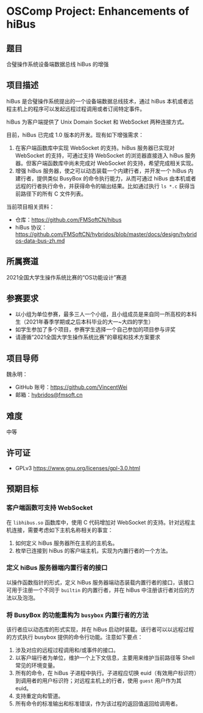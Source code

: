 # OSComp Project: Enhancements of hiBus

## 题目

合璧操作系统设备端数据总线 hiBus 的增强

## 项目描述

hiBus 是合璧操作系统提出的一个设备端数据总线技术，通过 hiBus 本机或者远程主机上的程序可以发起远程过程调用或者订阅特定事件。

hiBus 为客户端提供了 Unix Domain Socket 和 WebSocket 两种连接方式。

目前，hiBus 已完成 1.0 版本的开发。现有如下增强需求：

1. 在客户端函数库中实现 WebSocket 的支持。hiBus 服务器已实现对 WebSocket 的支持，可通过支持 WebSocket 的浏览器直接连入 hiBus 服务器。但客户端函数库中尚未完成对 WebSocket 的支持，希望完成相关实现。
1. 增强 hiBus 服务器，使之可以动态装载一个内建行者，并开发一个 hiBus 内建行者，提供类似 BusyBox 的命令执行能力，从而可通过 hiBus 由本机或者远程的行者执行命令，并获得命令的输出结果。比如通过执行 `ls *.c` 获得当前路径下的所有 C 文件列表。

当前项目相关资料：

- 仓库：<https://github.com/FMSoftCN/hibus>
- hiBus 协议：<https://github.com/FMSoftCN/hybridos/blob/master/docs/design/hybridos-data-bus-zh.md>

## 所属赛道

2021全国大学生操作系统比赛的“OS功能设计”赛道

## 参赛要求

- 以小组为单位参赛，最多三人一个小组，且小组成员是来自同一所高校的本科生（2021年春季学期或之后本科毕业的大一~大四的学生）
- 如学生参加了多个项目，参赛学生选择一个自己参加的项目参与评奖
- 请遵循“2021全国大学生操作系统比赛”的章程和技术方案要求

## 项目导师

魏永明：
- GitHub 账号：<https://github.com/VincentWei>
- 邮箱：<hybridos@fmsoft.cn>

## 难度

中等

## 许可证

- GPLv3 <https://www.gnu.org/licenses/gpl-3.0.html>

## 预期目标

### 客户端函数可支持 WebSocket

在 `libhibus.so` 函数库中，使用 C 代码增加对 WebSocket 的支持。针对远程主机连接，需要考虑如下主机名称相关的事宜：

1. 如何定义 hiBus 服务器所在主机的主机名。
1. 枚举已连接到 hiBus 的客户端主机，实现为内置行者的一个方法。

### 定义 hiBus 服务器端内置行者的接口

以操作函数指针的形式，定义 hiBus 服务器端动态装载内置行者的接口，该接口可用于注册一个不同于 `builtin` 的内置行者，并在 hiBus 中注册该行者对应的方法以及泡泡。

### 将 BusyBox 的功能重构为 `busybox` 内置行者的方法

该行者应以动态库的形式实现，并在 hiBus 启动时装载。该行者可以以远程过程的方式执行 busybox 提供的命令行功能。注意如下要点：

1. 涉及对应的远程过程调用和/或事件的接口。
1. 以客户端行者为单位，维护一个上下文信息，主要用来维护当前路径等 Shell 常见的环境变量。
1. 所有的命令，在 hiBus 子进程中执行。子进程应切换 euid（有效用户标识符）到调用者的用户标识符；对远程主机上的行者，使用 `guest` 用户作为其 euid。
1. 支持重定向和管道。
1. 所有命令的标准输出和标准错误，作为该过程的返回值返回给调用者。


